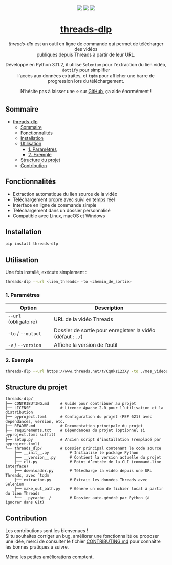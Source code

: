 <br /><br /><br /><br />

<p align="center">
  <img src="https://img.shields.io/badge/version-1.0.1-blue.svg" />
  <img src="https://img.shields.io/badge/python-3.11-blue.svg" />
  <a href="https://github.com/nanaelie">
    <img src="https://img.shields.io/badge/Made%20with-%E2%9D%A4%EF%B8%8F%20by%20nanaelie-ff69b4.svg" />
  </a>
</p>

<h1 align="center"><a href="#">threads-dlp</a></h1>

<p align="center"><i>threads-dlp</i> est un outil en ligne de commande qui permet de télécharger des vidéos<br />publiques depuis Threads à partir de leur URL.</p>
<p align="center">Développé en Python 3.11.2, il utilise <code>Selenium</code> pour l'extraction du lien vidéo, <code>dottify</code> pour simplifier<br />l'accès aux données extraites, et <code>tqdm</code> pour afficher une barre de progression lors du téléchargement.</p>
<p align="center">N’hésite pas à laisser une ⭐ sur <a href="https://github.com/nanaelie/threads-dlp">GitHub</a>, ça aide énormément !</p>

## Sommaire
- [threads-dlp](#threads-dlp)
  - [Sommaire](#sommaire)
  - [Fonctionnalités](#fonctionnalités)
  - [Installation](#installation)
  - [Utilisation](#utilisation)
    - [1. Paramètres](#1-paramètres)
    - [2. Exemple](#2-exemple)
  - [Structure du projet](#structure-du-projet)
  - [Contribution](#contribution)

## Fonctionnalités

- Extraction automatique du lien source de la vidéo
- Téléchargement propre avec suivi en temps réel
- Interface en ligne de commande simple
- Téléchargement dans un dossier personnalisé
- Compatible avec Linux, macOS et Windows

## Installation

```bash
pip install threads-dlp
```

## Utilisation

Une fois installé, exécute simplement :

```bash
threads-dlp --url <lien_threads> -to <chemin_de_sortie>
```

### 1. Paramètres

| Option                | Description                                                       |
| --------------------- | ----------------------------------------------------------------- |
| `--url` (obligatoire) | URL de la vidéo Threads                                           |
| `-to` / `--output`    | Dossier de sortie pour enregistrer la vidéo (défaut : `./`) |
| `-v` / `--version`    | Affiche la version de l’outil                                     |

### 2. Exemple

```bash
threads-dlp --url https://www.threads.net/t/Cq8kz123Xy -to ./mes_videos
```

## Structure du projet

```
threads-dlp/
├── CONTRIBUTING.md     # Guide pour contribuer au projet
├── LICENSE             # Licence Apache 2.0 pour l’utilisation et la distribution
├── pyproject.toml      # Configuration du projet (PEP 621) avec dépendances, version, etc.
├── README.md           # Documentation principale du projet
├── requirements.txt    # Dépendances du projet (optionnel si pyproject.toml suffit)
├── setup.py            # Ancien script d’installation (remplacé par pyproject.toml)
└── threads_dlp/        # Dossier principal contenant le code source
    ├── __init__.py         # Initialise le package Python
    ├── __version__.py      # Contient la version actuelle du projet
    ├── cli.py              # Point d’entrée de la CLI (command-line interface)
    ├── downloader.py       # Télécharge la vidéo depuis une URL Threads, avec `tqdm`
    ├── extractor.py        # Extrait les données Threads avec Selenium
    ├── make_out_path.py    # Génère un nom de fichier local à partir du lien Threads
    └── __pycache__/        # Dossier auto-généré par Python (à ignorer dans Git)
```

## Contribution

Les contributions sont les bienvenues !  
Si tu souhaites corriger un bug, améliorer une fonctionnalité ou proposer une idée, merci de consulter le fichier [CONTRIBUTING.md](CONTRIBUTING.md) pour connaître les bonnes pratiques à suivre.

Même les petites améliorations comptent.
